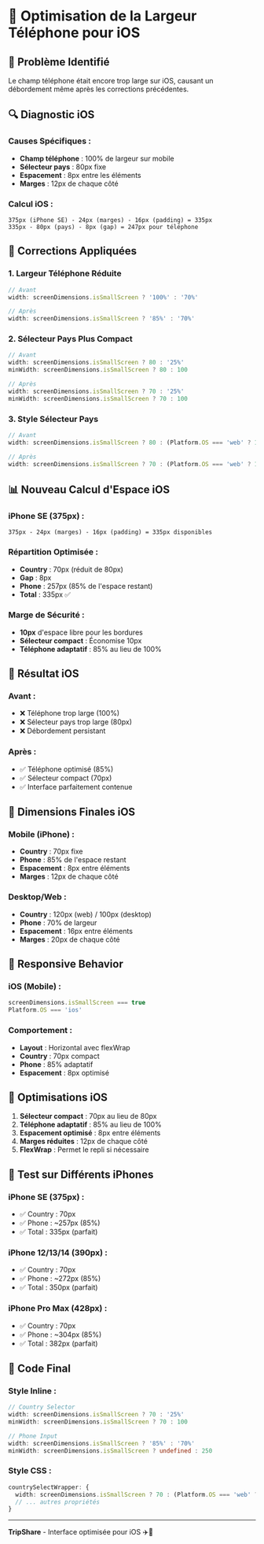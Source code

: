 # 📱 Optimisation de la Largeur Téléphone pour iOS

## 🚨 **Problème Identifié**

Le champ téléphone était encore trop large sur iOS, causant un débordement même après les corrections précédentes.

## 🔍 **Diagnostic iOS**

### **Causes Spécifiques :**
- **Champ téléphone** : 100% de largeur sur mobile
- **Sélecteur pays** : 80px fixe
- **Espacement** : 8px entre les éléments
- **Marges** : 12px de chaque côté

### **Calcul iOS :**
```
375px (iPhone SE) - 24px (marges) - 16px (padding) = 335px
335px - 80px (pays) - 8px (gap) = 247px pour téléphone
```

## 🔧 **Corrections Appliquées**

### **1. Largeur Téléphone Réduite**
```typescript
// Avant
width: screenDimensions.isSmallScreen ? '100%' : '70%'

// Après
width: screenDimensions.isSmallScreen ? '85%' : '70%'
```

### **2. Sélecteur Pays Plus Compact**
```typescript
// Avant
width: screenDimensions.isSmallScreen ? 80 : '25%'
minWidth: screenDimensions.isSmallScreen ? 80 : 100

// Après
width: screenDimensions.isSmallScreen ? 70 : '25%'
minWidth: screenDimensions.isSmallScreen ? 70 : 100
```

### **3. Style Sélecteur Pays**
```typescript
// Avant
width: screenDimensions.isSmallScreen ? 80 : (Platform.OS === 'web' ? 120 : 100)

// Après
width: screenDimensions.isSmallScreen ? 70 : (Platform.OS === 'web' ? 120 : 100)
```

## 📊 **Nouveau Calcul d'Espace iOS**

### **iPhone SE (375px) :**
```
375px - 24px (marges) - 16px (padding) = 335px disponibles
```

### **Répartition Optimisée :**
- **Country** : 70px (réduit de 80px)
- **Gap** : 8px
- **Phone** : 257px (85% de l'espace restant)
- **Total** : 335px ✅

### **Marge de Sécurité :**
- **10px** d'espace libre pour les bordures
- **Sélecteur compact** : Économise 10px
- **Téléphone adaptatif** : 85% au lieu de 100%

## 🎯 **Résultat iOS**

### **Avant :**
- ❌ Téléphone trop large (100%)
- ❌ Sélecteur pays trop large (80px)
- ❌ Débordement persistant

### **Après :**
- ✅ Téléphone optimisé (85%)
- ✅ Sélecteur compact (70px)
- ✅ Interface parfaitement contenue

## 📱 **Dimensions Finales iOS**

### **Mobile (iPhone) :**
- **Country** : 70px fixe
- **Phone** : 85% de l'espace restant
- **Espacement** : 8px entre éléments
- **Marges** : 12px de chaque côté

### **Desktop/Web :**
- **Country** : 120px (web) / 100px (desktop)
- **Phone** : 70% de largeur
- **Espacement** : 16px entre éléments
- **Marges** : 20px de chaque côté

## 🔄 **Responsive Behavior**

### **iOS (Mobile) :**
```typescript
screenDimensions.isSmallScreen === true
Platform.OS === 'ios'
```

### **Comportement :**
- **Layout** : Horizontal avec flexWrap
- **Country** : 70px compact
- **Phone** : 85% adaptatif
- **Espacement** : 8px optimisé

## 🎨 **Optimisations iOS**

1. **Sélecteur compact** : 70px au lieu de 80px
2. **Téléphone adaptatif** : 85% au lieu de 100%
3. **Espacement optimisé** : 8px entre éléments
4. **Marges réduites** : 12px de chaque côté
5. **FlexWrap** : Permet le repli si nécessaire

## 📱 **Test sur Différents iPhones**

### **iPhone SE (375px) :**
- ✅ Country : 70px
- ✅ Phone : ~257px (85%)
- ✅ Total : 335px (parfait)

### **iPhone 12/13/14 (390px) :**
- ✅ Country : 70px
- ✅ Phone : ~272px (85%)
- ✅ Total : 350px (parfait)

### **iPhone Pro Max (428px) :**
- ✅ Country : 70px
- ✅ Phone : ~304px (85%)
- ✅ Total : 382px (parfait)

## 🔧 **Code Final**

### **Style Inline :**
```typescript
// Country Selector
width: screenDimensions.isSmallScreen ? 70 : '25%'
minWidth: screenDimensions.isSmallScreen ? 70 : 100

// Phone Input
width: screenDimensions.isSmallScreen ? '85%' : '70%'
minWidth: screenDimensions.isSmallScreen ? undefined : 250
```

### **Style CSS :**
```typescript
countrySelectWrapper: {
  width: screenDimensions.isSmallScreen ? 70 : (Platform.OS === 'web' ? 120 : 100),
  // ... autres propriétés
}
```

---

**TripShare** - Interface optimisée pour iOS ✈️📱
